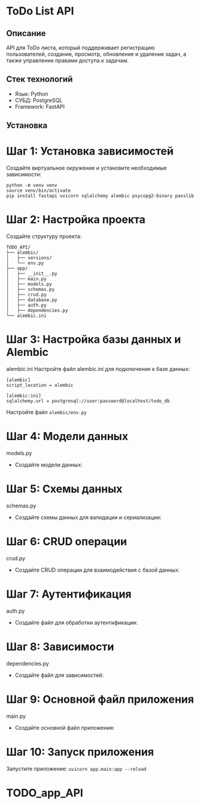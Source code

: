 # ToDo List API

## Описание

API для ToDo листа, который поддерживает регистрацию пользователей, создание, просмотр, обновление и удаление задач, а также управление правами доступа к задачам.

## Стек технологий

- Язык: Python
- СУБД: PostgreSQL
- Framework: FastAPI

## Установка


# Шаг 1: Установка зависимостей

Создайте виртуальное окружение и установите необходимые зависимости:
```
python -m venv venv
source venv/bin/activate
pip install fastapi uvicorn sqlalchemy alembic psycopg2-binary passlib 
```

# Шаг 2: Настройка проекта
Создайте структуру проекта:
```
TODO_API/
├── alembic/
│   ├── versions/
│   └── env.py
├── app/
│   ├── __init__.py
│   ├── main.py
│   ├── models.py
│   ├── schemas.py
│   ├── crud.py
│   ├── database.py
│   ├── auth.py
│   ├── dependencies.py
└── alembic.ini
```

# Шаг 3: Настройка базы данных и Alembic
alembic.ini
Настройте файл alembic.ini для подключения к базе данных:
```
[alembic]
script_location = alembic

[alembic:ini]
sqlalchemy.url = postgresql://user:password@localhost/todo_db
```

Настройте файл ```alembic/env.py```


# Шаг 4: Модели данных
models.py
- Создайте модели данных:

# Шаг 5: Схемы данных
schemas.py
- Создайте схемы данных для валидации и сериализации:

# Шаг 6: CRUD операции
crud.py
- Создайте CRUD операции для взаимодействия с базой данных:

# Шаг 7: Аутентификация
auth.py 
- Создайте файл для обработки аутентификации:

# Шаг 8: Зависимости
dependencies.py
- Создайте файл для зависимостей:

# Шаг 9: Основной файл приложения
main.py
- Создайте основной файл приложения:

# Шаг 10: Запуск приложения
Запустите приложение:
```uvicorn app.main:app --reload```
# TODO_app_API
